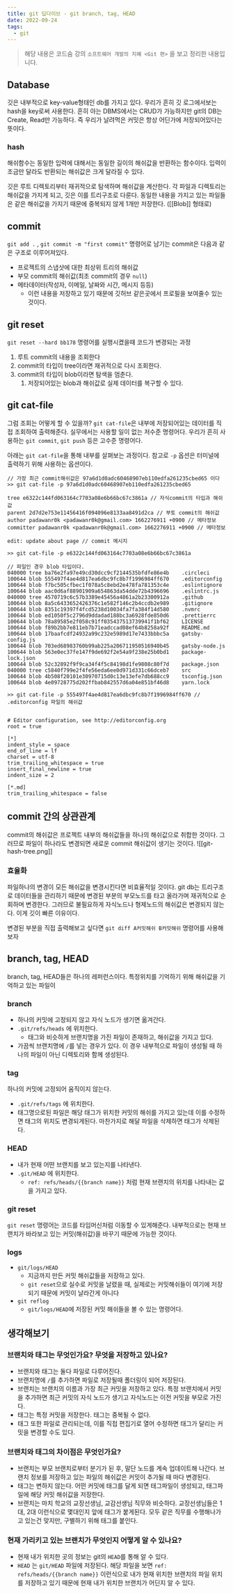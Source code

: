 ```yaml
---
title: git 딥다이브 - git branch, tag, HEAD
date: 2022-09-24
tags:
  - git
---
```



> 해당 내용은  코드숨 강의 `소프트웨어 개발의 지혜 <Git 편>` 을 보고 정리한 내용입니다.


## Database
깃은 내부적으로 key-value형태인 db를 가지고 있다. 우리가 흔히 깃 로그에서보는 hash을 key로써 사용한다. 흔히 아는 DBMS에서는 CRUD가 가능하지만 git의 DB는 Create, Read만 가능하다. 즉 우리가 날려먹은 커밋은 항상 어딘가에 저장되어있다는 뜻이다.

### hash
해쉬함수는 동일한 입력에 대해서는 동일한 길이의 해쉬값을 반환하는 함수이다. 입력이 조금만 달라도 반환되는 해쉬값은 크게 달라질 수 있다.

깃은 루트 디렉토리부터 재귀적으로 탐색하며 해쉬값을 계산한다. 각 파일과 디렉토리는 해쉬값을 가지게 되고, 깃은 이를 트리구조로 다룬다. 동일한 내용을 가지고 있는 파일들은 같은 해쉬값을 가지기 때문에 중복되지 않게 1개만 저장한다. ([[Blob]] 형태로)


## commit
 `git add .` ,  `git commit -m "first commit"`  명령어로 남기는 commit은 다음과 같은 구조로 이루어져있다.
-   프로젝트의 스냅샷에 대한 최상위 트리의 해쉬값
-   부모 commit의 해쉬값(최초 commit의 경우 `null`)
-   메타데이터(작성자, 이메일, 날짜와 시간, 메시지 등등)
	- 이런 내용을 저장하고 있기 때문에 깃허브 같은곳에서 프로필을 보여줄수 있는것이다.

## git reset
 `git reset --hard bb178` 명령어를 실행시켰을때 코드가 변경되는 과정
 1. 루트 commit의 내용을 조회한다
 2. commit의 타입이 tree이라면 재귀적으로 다시 조회한다.
 3. commit의 타입이 blob이라면 탐색을 멈춘다.
	 1. 저장되어있는 blob과 해쉬값로 실제 데이터를 복구할 수 있다.

## git cat-file
그럼 조회는 어떻게 할 수 있을까?
`git cat-file`은 내부에 저장되어있는 데이터를 직접 조회하여 출력해준다. 실무에서는 사용할 일이 없는 저수준 명령어다. 우리가 흔히 사용하는 `git commit`, `git push` 등은 고수준 명령어다.

아래는 `git cat-file`을 통해 내부를 살펴보는 과정이다.  참고로 `-p` 옵션은 터미널에 출력하기 위해 사용하는 옵션이다.

```
// 가장 최근 commit해쉬값은 97a6d1d0adc60468907eb110edfa261235cbed65 이다
>> git cat-file -p 97a6d1d0adc60468907eb110edfa261235cbed65

tree e6322c144fd063164c7703a08e6b66bc67c3861a // 자식commit의 타입과 해쉬값
parent 2d7d2e753e11456416f094096e8133aa8491d2ca // 부토 commit의 해쉬값
author padawanr0k <padawanr0k@gmail.com> 1662276911 +0900 // 메타정보
committer padawanr0k <padawanr0k@gmail.com> 1662276911 +0900 // 메타정보

edit: update about page // commit 메시지
```

```
>> git cat-file -p e6322c144fd063164c7703a08e6b66bc67c3861a

// 파일인 경우 blob 타입이다.
040000 tree ba76e2fa97e49cd30dcc9cf2144535bfdfe86e4b	.circleci
100644 blob 555497f4ae4d817ea6dbc9fc8b7f1996984ff670	.editorconfig
100644 blob f7bc505cfbec1f078a5c8ebd2e478fa781353c4e	.eslintignore
100644 blob aac0d6af88901909a654863da54dde72b4396696	.eslintrc.js
040000 tree 4570719c6c57b3389e45456a4861a2b23300912a	.github
100644 blob 8a5c6433652426376c1e582f146c2b4ccdb2e989	.gitignore
100644 blob 8351c19397f4fcd5238d10034fa7fa384f14d580	.nvmrc
100644 blob ed1050f5c2796d9ddadad188bc3a6928fde850d6	.prettierrc
100644 blob 78a89585e2f058c91ff035437513739941f1bf62	LICENSE
100644 blob f89b2bb7e811eb7b71eadccad08ef64b8258a92f	README.md
100644 blob 17baafcdf24932a99c232e5989d17e7433bbbc5a	gatsby-config.js
100644 blob 703ed68983760b99ab225a206711950516940b45	gatsby-node.js
100644 blob 563e0ec37fe147f9de692f2e54a9f238e25b0bd1	package-lock.json
100644 blob 52c32892f9f9ca34f4f5c84198d1fe9808c80f7d	package.json
040000 tree c5840f799e2f4fe56eda6ee0d971d331c66dceb7	src
100644 blob 4b508f20101e30970715d0c13e13efe7db688cc9	tsconfig.json
100644 blob 4e09728775d202ffbab842557d6a04e851bf46d8	yarn.lock
```

```
>> git cat-file -p 555497f4ae4d817ea6dbc9fc8b7f1996984ff670 // .editorconfig 파일의 해쉬값


# Editor configuration, see http://editorconfig.org
root = true

[*]
indent_style = space
end_of_line = lf
charset = utf-8
trim_trailing_whitespace = true
insert_final_newline = true
indent_size = 2

[*.md]
trim_trailing_whitespace = false
```


## commit 간의 상관관계
commit의 해쉬값은 프로젝트 내부의 해쉬값들을 하나의 해쉬값으로 취합한 것이다. 그러므로 파일이 하나라도 변경되면 새로운 commit 해쉬값이 생기는 것이다.
![[git-hash-tree.png]]
### 효율화
파일하나의 변경이 모든 해쉬값을 변경시킨다면 비효율적일 것이다. git db는 트리구조로 데이터들을 관리하기 때문에 변경된 부분의 부모노드를 타고 올라가며 재귀적으로 순회하며 변경한다. 그러므로 불필요하게 자식노드나 형제노드의 해쉬값은 변경되지 않는다. 이게 깃이 빠른 이유이다.

변경된 부분을 직접 출력해보고 싶다면 `git diff A커밋해쉬 B커밋해쉬` 명령어를 사용해보자


## branch, tag, HEAD
branch, tag, HEAD들은 하나의 레퍼런스이다. 특정위치를 기억하기 위해 해쉬값을 기억하고 있는 파일이

### branch
- 하나의 커밋에 고정되지 않고 자식 노드가 생기면 옮겨간다.
- `.git/refs/heads` 에 위치한다.
	-   태그와 비슷하게 브랜치명을 가진 파일이 존재하고, 해쉬값을 가지고 있다.
-   가끔씩 브랜치명에 `/`를 넣는 경우가 있다. 이 경우 내부적으로 파일이 생성될 때 하나의 파일이 아닌 디렉토리와 함께 생성된다.

### tag
하나의 커밋에 고정되어 움직이지 않는다.
-   `.git/refs/tags` 에 위치한다.
-   태그명으로된 파일은 해당 태그가 위치한 커밋의 해쉬를 가지고 있는데 이를 수정하면 태그의 위치도 변경되게된다. 마찬가지로 해달 파일을 삭제하면 태그가 삭제된다.

### HEAD
-   내가 현재 어떤 브랜치를 보고 있는지를 나타낸다.
-   `.git/HEAD` 에 위치한다.
	-   `ref: refs/heads/{{branch name}}` 처럼 현재 브랜치의 위치를 나타내는 값을 가지고 있다.

### git reset
`git reset` 명령어는 코드를 타임머신처럼 이동할 수 있게해준다. 내부적으로는 현재 브랜치가 바라보고 있는 커밋(해쉬값)을 바꾸기 때문에 가능한 것이다.

### logs
-   `git/logs/HEAD`
    -   지금까지 만든 커밋 해쉬값들을 저장하고 있다.
    -   `git reset`으로 실수로 커밋을 날렸을 때, 실제로는 커밋해쉬들이 여기에 저장되기 때문에 커밋이 날라간게 아니다
-   `git reflog`
    -   `git/logs/HEAD`에 저장된 커밋 해쉬들을 볼 수 있는 명령어다.

## 생각해보기

### **브랜치와 태그는 무엇인가요? 무엇을 저장하고 있나요?**
-   브랜치와 태그는 둘다 파일로 다루어진다.
-   브랜치명에 `/`를 추가하면 파일로 저장될때 폴더링이 되어 저장된다.
-   브랜치는 브랜치의 이름과 가장 최근 커밋을 저장하고 있다. 특정 브랜치에서 커밋을 추가하면 최근 커밋의 자식 노드가 생기고 자식노드는 이전 커밋을 부모로 가진다.
-   태그는 특정 커밋을 저장한다. 태그는 중복될 수 없다.
-   태그 또한 파일로 관리되는데, 이를 직접 편집기로 열어 수정하면 태그가 달리는 커밋을 변경할 수도 있다.

### **브랜치와 태그의 차이점은 무엇인가요?**
-   브랜치는 부모 브랜치로부터 분기가 된 후, 말단 노드를 계속 업데이트해 나간다. 브랜치 정보를 저장하고 있는 파일의 해쉬값은 커밋이 추가될 때 마다 변경된다.
-   태그는 변하지 않는다. 어떤 커밋에 태그를 달게 되면 태그파일이 생성되고, 태그파일에 해당 커밋 해쉬값을 저장한다.
-   브랜치는 마치 학교의 교장선생님, 교감선생님 직무와 비슷하다. 교장선생님들은 1대, 2대 이런식으로 몇대인지 앞에 태그가 붙게된다. 모두 같은 직무를 수행해나가고 있는건 맞지만, 구별하기 위해 태그를 붙인다.

### **현재 가리키고 있는 브랜치가 무엇인지 어떻게 알 수 있나요?**
-   현재 내가 위치한 곳의 정보는 git의 `HEAD`를 통해 알 수 있다.
-   `HEAD` 는 `git/HEAD` 파일에 저장된다. 해당 파일을 보면 `ref: refs/heads/{{branch name}}` 이런식으로 내가 현재 위치한 브랜치의 파일 위치를 저장하고 있기 때문에 현재 내가 위치한 브랜치가 어딘지 알 수 있다.